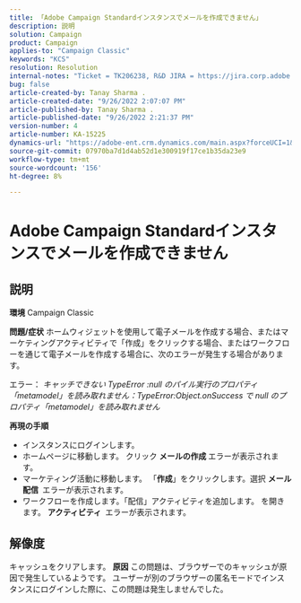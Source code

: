 ```yaml
---
title: 「Adobe Campaign Standardインスタンスでメールを作成できません」
description: 説明
solution: Campaign
product: Campaign
applies-to: "Campaign Classic"
keywords: "KCS"
resolution: Resolution
internal-notes: "Ticket = TK206238, R&D JIRA = https://jira.corp.adobe.com/browse/CAMP-39887"
bug: false
article-created-by: Tanay Sharma .
article-created-date: "9/26/2022 2:07:07 PM"
article-published-by: Tanay Sharma .
article-published-date: "9/26/2022 2:21:37 PM"
version-number: 4
article-number: KA-15225
dynamics-url: "https://adobe-ent.crm.dynamics.com/main.aspx?forceUCI=1&pagetype=entityrecord&etn=knowledgearticle&id=db99be7e-a43d-ed11-9db1-002248086735"
source-git-commit: 07970ba7d1d4ab52d1e300919f17ce1b35da23e9
workflow-type: tm+mt
source-wordcount: '156'
ht-degree: 8%

---
```


# Adobe Campaign Standardインスタンスでメールを作成できません

## 説明

<b>環境</b>
Campaign Classic


<b>問題/症状</b>
ホームウィジェットを使用して電子メールを作成する場合、またはマーケティングアクティビティで「作成」をクリックする場合、またはワークフローを通じて電子メールを作成する場合に、次のエラーが発生する場合があります。

エラー： *キャッチできない TypeError :null のパイル実行のプロパティ「metamodel」を読み取れません：TypeError:Object.onSuccess で null のプロパティ「metamodel」を読み取れません*



<b>再現の手順</b>

-  インスタンスにログインします。
- ホームページに移動します。 クリック <b>メールの作成 </b> エラーが表示されます。
- マーケティング活動に移動します。 「<b>作成</b>」をクリックします。選択 <b>メール配信 </b> エラーが表示されます。
- ワークフローを作成します。「配信」アクティビティを追加します。 を開きます。 <b>アクティビティ </b> エラーが表示されます。



## 解像度


キャッシュをクリアします。
<b>原因</b>
この問題は、ブラウザーでのキャッシュが原因で発生しているようです。 ユーザーが別のブラウザーの匿名モードでインスタンスにログインした際に、この問題は発生しませんでした。
